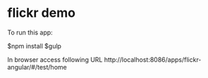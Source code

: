 # flickr demo


To run this app:

$npm install
$gulp

In browser access following URL
    http://localhost:8086/apps/flickr-angular/#/test/home



